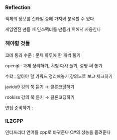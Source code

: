 ### Reflection

객체의 정보를 런타임 중에 가져와 분석할 수 있다

게임엔진 만들 때 인스펙터를 만들기 위해서 사용한다

### 해야할 것들

코테 통과 수준 : 문제 하루에 한 개씩 풀기

opengl : 과제 정리하기, 시험 다시 풀기, 설명 써 놓기

수학 : 알아야 할 키워드 정리해놓기 강의노트 보고 체크하기

javidx9 강의 쭉 듣기 → 클론코딩하기

rookiss 강의 쭉 듣기 → 클론코딩하기

면접 준비하기 : 

### IL2CPP

인터프리터 언어를 cpp로 바꿔준다 C#의 성능을 올려준다
